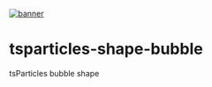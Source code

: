 [![banner](https://particles.js.org/images/banner2.png)](https://particles.js.org)

# tsparticles-shape-bubble

tsParticles bubble shape
